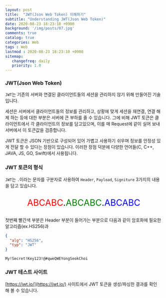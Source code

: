 ```yaml
---
layout: post
title:  "JWT(Json Web Token) 이해하기"
subtitle: "Understanding JWT(Json Web Token)"
date: 2020-08-23 18:23:10 +0900
background: '/img/posts/07.jpg'
comments: true
catalog: true
categories: Web
tags : Web
lastmod : 2020-08-23 18:23:10 +0900
sitemap:
   changefreq: daily
   priority: 1.0
---
```


### JWT(Json Web Token)

`JWT`는 기존의 서버와 연결된 클라이언트들의 세션을 관리하지 않기 위해 만들어진 기술입니다.

세션은 서버에서 클라이언트들의 정보를 관리하고, 상황에 맞게 세션을 재연결, 연결 해제 하는 등에 대한 부분은 서버에 큰 부하를 줄 수 있습니다. 그에 비해 JWT 토큰은 클라이언트에서 각 클라이언트의 정보를 담고있으며, 이를 매 Request에 같이 실어 보내 서버에서 이 토큰값을 검증합니다.

JWT 토큰은 JSON 기반으로 구성되어 있어 가볍고 사용하기 쉬우며 정보를 안정성 있게 전달 할 수 있다는 장점이 있습니다. 이러한 장점 덕분에 다양한 언어들(C, C++, JAVA, JS, GO, Swift)에서 사용됩니다.


### JWT 토큰의 형식

`JWT`는 `.`이라는 문자를 구분자로 사용하여 `Header`, `Payload`, `Signiture` 3가지의 내용을 담고 있습니다.

<p style="font-size:2em; text-align:center;">
<span style="color:red" data-text="Header">ABCABC</span>.<span style="color:green" data-text="Payload">ABCABC</span>.<span style="color:blue" data-text="Signiture">ABCABC</span>
</p>

첫번째 빨간색 부분은 Header 부분이 들어가는 부분으로 다음과 같이 암호화에 필요한 알고리즘(ex.HS256)과 
```json
{
  "alg": "HS256",
  "typ": "JWT"
}
```


`My!Secret!Key123!@#qweQWEYongSeokChoi`


### JWT 테스트 사이트

[https://jwt.io/](https://jwt.io/) 사이트에서 JWT 토큰을 생성/파싱한 결과를 확인 해 볼 수 있습니다.